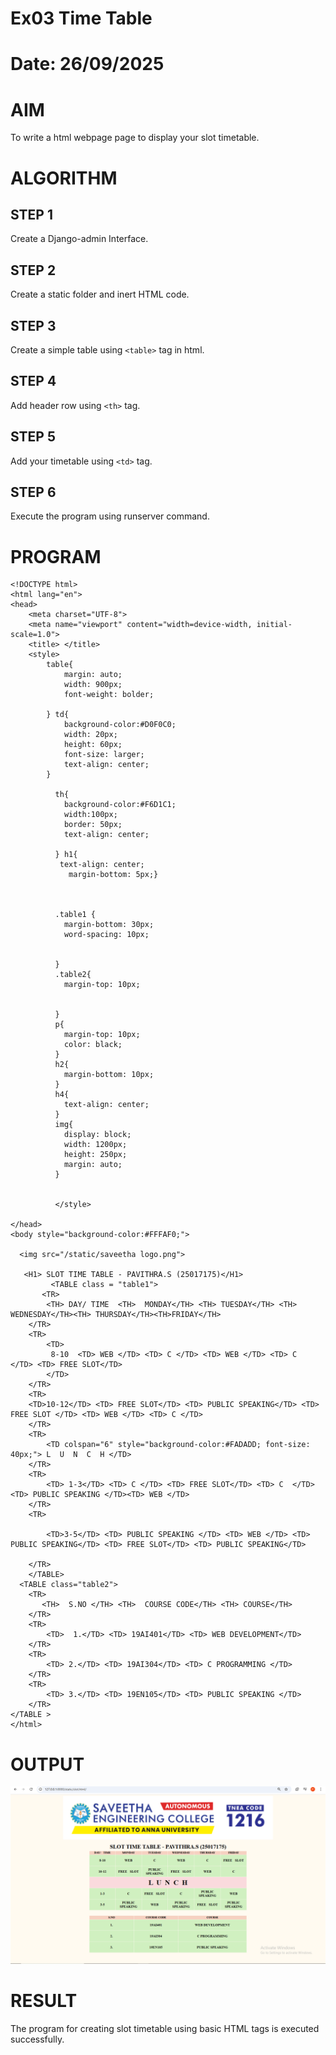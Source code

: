 # Ex03 Time Table
# Date: 26/09/2025
# AIM
To write a html webpage page to display your slot timetable.

# ALGORITHM
## STEP 1
Create a Django-admin Interface.

## STEP 2
Create a static folder and inert HTML code.

## STEP 3
Create a simple table using `<table>` tag in html.

## STEP 4
Add header row using `<th>` tag.

## STEP 5
Add your timetable using `<td>` tag.

## STEP 6
Execute the program using runserver command.

# PROGRAM 
```
<!DOCTYPE html>
<html lang="en">
<head>
    <meta charset="UTF-8">
    <meta name="viewport" content="width=device-width, initial-scale=1.0">
    <title> </title>
    <style>
        table{
            margin: auto;
            width: 900px;
            font-weight: bolder;
            
        } td{
            background-color:#D0F0C0;
            width: 20px;
            height: 60px;
            font-size: larger;
            text-align: center;
        }
          
          th{
            background-color:#F6D1C1;
            width:100px;
            border: 50px;
            text-align: center;
        
          } h1{
           text-align: center;
             margin-bottom: 5px;}
           
           
          
          .table1 {
            margin-bottom: 30px;
            word-spacing: 10px;

           
          }
          .table2{
            margin-top: 10px;
           
          
          }
          p{
            margin-top: 10px;
            color: black;
          }
          h2{
            margin-bottom: 10px;
          }
          h4{
            text-align: center;
          }
          img{
            display: block;
            width: 1200px;
            height: 250px;
            margin: auto;
          }

          
          </style>
      
</head>
<body style="background-color:#FFFAF0;">

  <img src="/static/saveetha logo.png">

   <H1> SLOT TIME TABLE - PAVITHRA.S (25017175)</H1>
         <TABLE class = "table1"> 
       <TR> 
        <TH> DAY/ TIME  <TH>  MONDAY</TH> <TH> TUESDAY</TH> <TH> WEDNESDAY</TH><TH> THURSDAY</TH><TH>FRIDAY</TH>
    </TR> 
    <TR> 
        <TD>
         8-10  <TD> WEB </TD> <TD> C </TD> <TD> WEB </TD> <TD> C  </TD> <TD> FREE SLOT</TD>
        </TD>
    </TR>
    <TR> 
    <TD>10-12</TD> <TD> FREE SLOT</TD> <TD> PUBLIC SPEAKING</TD> <TD> FREE SLOT </TD> <TD> WEB </TD> <TD> C </TD>
    </TR> 
    <TR>
        <TD colspan="6" style="background-color:#FADADD; font-size: 40px;"> L  U  N  C  H </TD>
    </TR>
    <TR> 
        <TD> 1-3</TD> <TD> C </TD> <TD> FREE SLOT</TD> <TD> C  </TD> <TD> PUBLIC SPEAKING </TD><TD> WEB </TD>
    </TR>
    <TR> 
        
        <TD>3-5</TD> <TD> PUBLIC SPEAKING </TD> <TD> WEB </TD> <TD> PUBLIC SPEAKING</TD> <TD> FREE SLOT</TD> <TD> PUBLIC SPEAKING</TD>
        
    </TR>
    </TABLE>
  <TABLE class="table2">
    <TR> 
       <TH>  S.NO </TH> <TH>  COURSE CODE</TH> <TH> COURSE</TH>
    </TR>
    <TR> 
        <TD>  1.</TD> <TD> 19AI401</TD> <TD> WEB DEVELOPMENT</TD>
    </TR>
    <TR> 
        <TD> 2.</TD> <TD> 19AI304</TD> <TD> C PROGRAMMING </TD>
    </TR> 
    <TR> 
        <TD> 3.</TD> <TD> 19EN105</TD> <TD> PUBLIC SPEAKING </TD>
    </TR>
</TABLE >
</html>

```
# OUTPUT 
![alt text](timetable.png)
# RESULT
The program for creating slot timetable using basic HTML tags is executed successfully.
